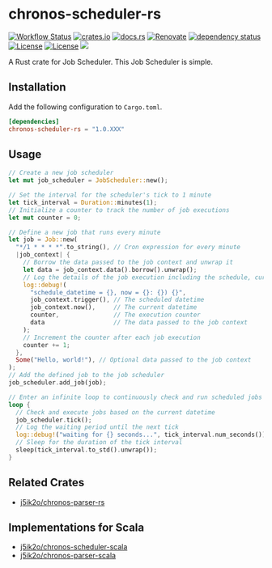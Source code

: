 # chronos-scheduler-rs

[![Workflow Status](https://github.com/j5ik2o/chronos-scheduler-rs/workflows/ci/badge.svg)](https://github.com/j5ik2o/chronos-scheduler-rs/actions?query=workflow%3A%22ci%22)
[![crates.io](https://img.shields.io/crates/v/chronos-scheduler-rs.svg)](https://crates.io/crates/chronos-scheduler-rs)
[![docs.rs](https://docs.rs/chronos-scheduler-rs/badge.svg)](https://docs.rs/chronos-scheduler-rs)
[![Renovate](https://img.shields.io/badge/renovate-enabled-brightgreen.svg)](https://renovatebot.com)
[![dependency status](https://deps.rs/repo/github/j5ik2o/chronos-scheduler-rs/status.svg)](https://deps.rs/repo/github/j5ik2o/chronos-scheduler-rs)
[![License](https://img.shields.io/badge/License-MIT-blue.svg)](https://opensource.org/licenses/MIT)
[![License](https://img.shields.io/badge/License-APACHE2.0-blue.svg)](https://opensource.org/licenses/apache-2-0)
[![](https://tokei.rs/b1/github/j5ik2o/chronos-scheduler-rs)](https://github.com/XAMPPRocky/tokei)

A Rust crate for Job Scheduler. This Job Scheduler is simple.

## Installation

Add the following configuration to `Cargo.toml`.

```toml
[dependencies]
chronos-scheduler-rs = "1.0.XXX"
```

## Usage

```rust
// Create a new job scheduler
let mut job_scheduler = JobScheduler::new();

// Set the interval for the scheduler's tick to 1 minute
let tick_interval = Duration::minutes(1);
// Initialize a counter to track the number of job executions
let mut counter = 0;

// Define a new job that runs every minute
let job = Job::new(
  "*/1 * * * *".to_string(), // Cron expression for every minute
  |job_context| {
    // Borrow the data passed to the job context and unwrap it
    let data = job_context.data().borrow().unwrap();
    // Log the details of the job execution including the schedule, current time, counter, and data
    log::debug!(
      "schedule_datetime = {}, now = {}: {}) {}",
      job_context.trigger(), // The scheduled datetime
      job_context.now(),     // The current datetime
      counter,               // The execution counter
      data                   // The data passed to the job context
    );
    // Increment the counter after each job execution
    counter += 1;
  },
  Some("Hello, world!"), // Optional data passed to the job context
);
// Add the defined job to the job scheduler
job_scheduler.add_job(job);

// Enter an infinite loop to continuously check and run scheduled jobs
loop {
  // Check and execute jobs based on the current datetime
  job_scheduler.tick();
  // Log the waiting period until the next tick
  log::debug!("waiting for {} seconds...", tick_interval.num_seconds());
  // Sleep for the duration of the tick interval
  sleep(tick_interval.to_std().unwrap());
}
```

## Related Crates

- [j5ik2o/chronos-parser-rs](https://github.com/j5ik2o/chronos-parser-rs)

## Implementations for Scala

- [j5ik2o/chronos-scheduler-scala](https://github.com/j5ik2o/chronos-scheduler-scala)
- [j5ik2o/chronos-parser-scala](https://github.com/j5ik2o/chronos-parser-scala)

